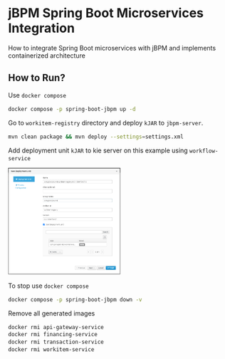 # jBPM Spring Boot Microservices Integration
How to integrate Spring Boot microservices with jBPM and implements containerized architecture


## How to Run?

Use `docker compose`
```bash
docker compose -p spring-boot-jbpm up -d
```

Go to `workitem-registry` directory and deploy `kJAR` to `jbpm-server`.
```bash
mvn clean package && mvn deploy --settings=settings.xml
```

Add deployment unit `kJAR` to kie server on this example using `workflow-service`
<p align="left">
    <img src="./images/add-deployment-unit.png" alt="Add deployment unit" style="max-width:50%;">
</p>

To stop use `docker compose`
```bash
docker compose -p spring-boot-jbpm down -v
```

Remove all generated images
```bash
docker rmi api-gateway-service
docker rmi financing-service
docker rmi transaction-service
docker rmi workitem-service
```